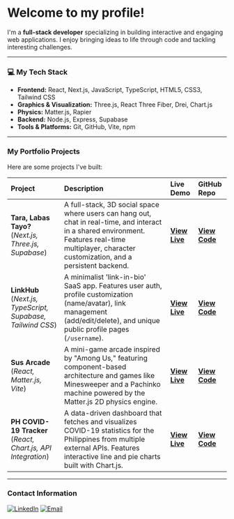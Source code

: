 # Welcome to my profile!

I'm a **full-stack developer** specializing in building interactive and engaging web applications. I enjoy bringing ideas to life through code and tackling interesting challenges.

---

### 💻 My Tech Stack

* **Frontend:** React, Next.js, JavaScript, TypeScript, HTML5, CSS3, Tailwind CSS
* **Graphics & Visualization:** Three.js, React Three Fiber, Drei, Chart.js
* **Physics:** Matter.js, Rapier
* **Backend:** Node.js, Express, Supabase
* **Tools & Platforms:** Git, GitHub, Vite, npm

---

### My Portfolio Projects

Here are some projects I've built:

| Project                                                                 | Description                                                                                                                                                                                          | Live Demo                                                  | GitHub Repo                                                |
| :---------------------------------------------------------------------- | :--------------------------------------------------------------------------------------------------------------------------------------------------------------------------------------------------- | :--------------------------------------------------------- | :--------------------------------------------------------- |
| **Tara, Labas Tayo?**<br>(_Next.js, Three.js, Supabase_)                 | A full-stack, 3D social space where users can hang out, chat in real-time, and interact in a shared environment. Features real-time multiplayer, character customization, and a persistent backend.       | [**View Live**](https://tara-labas.netlify.app)            | [**View Code**](https://github.com/Meiko-mlgr/tara-labas-tayo)        |
| **LinkHub**<br>(_Next.js, TypeScript, Supabase, Tailwind CSS_)          | A minimalist 'link-in-bio' SaaS app. Features user auth, profile customization (name/avatar), link management (add/edit/delete), and unique public profile pages (`/username`).                            | [**View Live**](https://link-hubo.netlify.app)             | [**View Code**](https://github.com/Meiko-mlgr/linkhub)     |
| **Sus Arcade**<br>(_React, Matter.js, Vite_)                             | A mini-game arcade inspired by "Among Us," featuring component-based architecture and games like Minesweeper and a Pachinko machine powered by the Matter.js 2D physics engine.                        | [**View Live**](https://sussy-arcade.netlify.app)          | [**View Code**](https://github.com/Meiko-mlgr/Sus-Arcade)  |
| **PH COVID-19 Tracker**<br>(_React, Chart.js, API Integration_)           | A data-driven dashboard that fetches and visualizes COVID-19 statistics for the Philippines from multiple external APIs. Features interactive line and pie charts built with Chart.js.                     | [**View Live**](https://phcovid19-tracker.netlify.app)     | [**View Code**](https://github.com/Meiko-mlgr/philippine-covid19-tracker) |

---

### Contact Information

[![LinkedIn](https://img.shields.io/badge/LinkedIn-Mikko_Melgar-blue?style=for-the-badge&logo=linkedin)](https://www.linkedin.com/in/mikko-melgar-447069233)
[![Email](https://img.shields.io/badge/Email-Contact%20Me-red?style=for-the-badge&logo=gmail)](mailto:springleaked@gmail.com)
